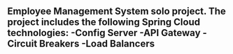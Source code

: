 Employee Management System solo project.
The project includes the following Spring Cloud technologies:
-Config Server
-API Gateway
-Circuit Breakers
-Load Balancers
-
